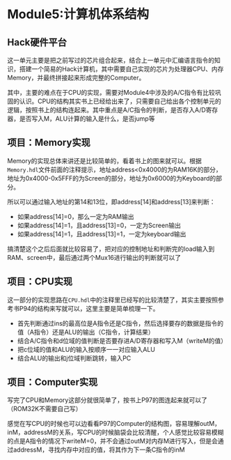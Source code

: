 # Module5:计算机体系结构
## Hack硬件平台
这一单元主要是把之前写过的芯片组合起来，结合上一单元中汇编语言指令的知识，搭建一个简易的Hack计算机，其中需要自己实现的芯片为处理器CPU、内存Memory，并最终拼接起来形成完整的Computer。

其中，主要的难点在于CPU的实现，需要对Module4中涉及的A/C指令有比较巩固的认识。CPU的结构其实书上已经给出来了，只需要自己给出各个控制单元的逻辑，按照书上的结构连起来。其中重点是A/C指令的判断，是否存入A/D寄存器，是否写入M，ALU计算的输入是什么，是否jump等
## 项目：Memory实现
Memory的实现总体来讲还是比较简单的，看着书上的图来就可以。根据```Memory.hdl```文件前面的注释提示，地址address<0x4000的为RAM16K的部分，地址为0x4000-0x5FFF的为Screen的部分，地址为0x6000的为Keyboard的部分。

所以可以通过输入地址的第14和13位，即address[14]和address[13]来判断：
* 如果address[14]=0，那么一定为RAM输出
* 如果address[14]=1，且address[13]=0，一定为Screen输出
* 如果address[14]=1，且address[13]=1，一定为keyboard输出

搞清楚这个之后后面就比较容易了，把对应的控制地址和判断完的load输入到RAM、screen中，最后通过两个Mux16进行输出的判断就可以了
## 项目：CPU实现
这一部分的实现思路在```CPU.hdl```中的注释里已经写的比较清楚了，其实主要按照参考书P94的结构来写就可以，这里主要是简单梳理一下。
* 首先判断通过ins的最高位是A指令还是C指令，然后选择要存的数据是指令的值（A指令）还是ALU的输出（C指令，计算结果）
* 结合A/C指令和d位域的值判断是否要存进A/D寄存器和写入M（writeM的值）
* 把c位域的值和ALU的输入按顺序一一对应输入ALU
* 结合ALU的输出和j位域判断跳转，输入PC
## 项目：Computer实现
写完了CPU和Memory这部分就很简单了，按书上P97的图连起来就可以了（ROM32K不需要自己写）

感觉在写CPU的时候也可以边看看P97的Computer的结构图，容易理解outM，inM，addressM的关系，写CPU的时候脑袋会比较清醒，个人感觉比较容易模糊的点是A指令的情况下writeM=0，并不会通过outM对内存M进行写入，但是会通过addressM，寻找内存中对应的值，将其作为下一条C指令的inM
